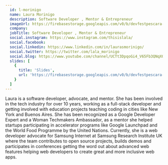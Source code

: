 ```yaml
---
  id: l-morinigo
  name: Laura Morinigo
  description: Software Developer , Mentor & Entrepreneur
  imageUrl: https://firebasestorage.googleapis.com/v0/b/devfestpescara-2023.appspot.com/o/speakers%2Fl-morinigo.jpg?alt=media&token=7b845956-cce3-4d22-bd02-23de47223d0b
  company: 
  jobTitle: Software Developer , Mentor & Entrepreneur
  social.instagram: https://www.instagram.com/thisislala/
  social.facebook: 
  social.linkedin: https://www.linkedin.com/in/laurasmorinigo/
  social.twitter: https://twitter.com/lala_morinigo
  social.blog: https://www.youtube.com/channel/UCTt3DpqoGi4_V65Fb3QNqXQ
  slides: [
    {
      title: 'Slides',
      url: 'https://firebasestorage.googleapis.com/v0/b/devfestpescara-2023.appspot.com/o/slides%2FFirebase%20Extensions%20Unleashing%20the%20Magic%20in%20Your%20Web%20Development%20Spells.pdf?alt=media&token=996dc563-c35f-47a6-a507-d063d7da5a3e'
    }
  ]
---
```

Laura is a software developer, advocate, and mentor. She has been involved in the tech industry for over 10 years, working as a full-stack developer and getting involved with education projects teaching coding in cities like New York and Buenos Aires. She has been recognized as a Google Developer Expert and a Woman Techmakers Ambassador, as a mentor she helped startups participating in accelerator programs like Google Launchpad and the World Food Programme by the United Nations.  Currently, she is a web developer advocate for Samsung Internet at Samsung Research Institute UK where the team contributes to open source projects, builds demos and participates in conferences getting the word out about advanced web features helping web developers to create great and more inclusive web apps. 

  